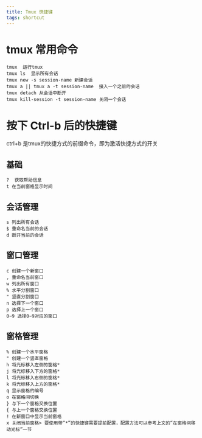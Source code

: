 ```yaml
---
title: Tmux 快捷键
tags: shortcut
---
```


# tmux 常用命令

```plain
tmux  运行tmux
tmux ls  显示所有会话
tmux new -s session-name 新建会话
tmux a || tmux a -t session-name  接入一个之前的会话
tmux detach 从会话中断开
tmux kill-session -t session-name 关闭一个会话
```

# 按下 Ctrl-b 后的快捷键

ctrl+b 是tmux的快捷方式的前缀命令，即为激活快捷方式的开关

## 基础

```plain
?  获取帮助信息
t 在当前窗格显示时间
```

## 会话管理

```plain
s 列出所有会话
$ 重命名当前的会话
d 断开当前的会话
```

## 窗口管理

```plain
c 创建一个新窗口
, 重命名当前窗口
w 列出所有窗口
% 水平分割窗口
" 竖直分割窗口
n 选择下一个窗口
p 选择上一个窗口
0~9 选择0~9对应的窗口
```

## 窗格管理

```plain
% 创建一个水平窗格
" 创建一个竖直窗格
h 将光标移入左侧的窗格*
j 将光标移入下方的窗格*
l 将光标移入右侧的窗格*
k 将光标移入上方的窗格*
q 显示窗格的编号
o 在窗格间切换
} 与下一个窗格交换位置
{ 与上一个窗格交换位置
! 在新窗口中显示当前窗格
x 关闭当前窗格> 要使用带“*”的快捷键需要提前配置，配置方法可以参考上文的“在窗格间移动光标”一节
```